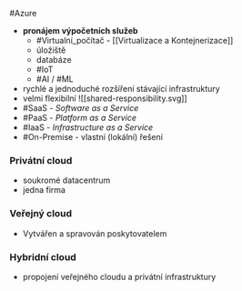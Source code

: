 #Azure
- **pronájem výpočetních služeb**
	- #Virtualní_počítač - [[Virtualizace a Kontejnerizace]]
	- úložiště
	- databáze
	- #IoT
	- #AI / #ML
- rychlé a jednoduché rozšíření stávající infrastruktury
- velmi flexibilní
![[shared-responsibility.svg]]
- #SaaS - *Software as a Service*
- #PaaS - *Platform as a Service*
- #IaaS - *Infrastructure as a Service*
- #On-Premise - vlastní (lokální) řešení

### Privátní cloud
- soukromé datacentrum
- jedna firma

### Veřejný cloud
- Vytvářen a spravován poskytovatelem

### Hybridní cloud
- propojení veřejného cloudu a privátní infrastruktury